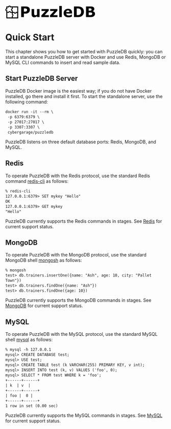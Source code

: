 ![](img/logo.png)

# Quick Start

This chapter shows you how to get started with PuzzleDB quickly: you can start a standalone PuzzleDB server with Docker and use Redis, MongoDB or MySQL CLI commands to insert and read sample data.

## Start PuzzleDB Server

PuzzleDB Docker image is the easiest way; if you do not have Docker installed, go there and install it first. To start the standalone server, use the following command:

```
docker run -it --rm \
 -p 6379:6379 \
 -p 27017:27017 \
 -p 3307:3307 \
 cybergarage/puzzledb
```

PuzzleDB listens on three default database ports: Redis, MongoDB, and MySQL.

## Redis

To operate PuzzleDB with the Redis protocol, use the standard Redis command [redis-cli](https://redis.io/docs/ui/cli/) as follows:

```
% redis-cli 
127.0.0.1:6379> SET mykey "Hello"
OK
127.0.0.1:6379> GET mykey
"Hello"
```

PuzzleDB currently supports the Redis commands in stages. See [Redis](doc/redis.md) for current support status.

## MongoDB

To operate PuzzleDB with the MongoDB protocol, use the standard MongoDB shell [mongosh](https://www.mongodb.com/docs/mongodb-shell/#mongodb-binary-bin.mongosh) as follows:

```
% mongosh  
test> db.trainers.insertOne({name: "Ash", age: 10, city: "Pallet Town"})
test> db.trainers.findOne({name: "Ash"})
test> db.trainers.findOne({age: 10})
```

PuzzleDB currently supports the MongoDB commands in stages. See [MongoDB](doc/mongodb.md) for current support status.

## MySQL

To operate PuzzleDB with the MySQL protocol, use the standard MySQL shell [mysql](https://dev.mysql.com/doc/refman/8.0/en/mysql.html) as follows:

```
% mysql -h 127.0.0.1
mysql> CREATE DATABASE test;
mysql> USE test;
mysql> CREATE TABLE test (k VARCHAR(255) PRIMARY KEY, v int);
mysql> INSERT INTO test (k, v) VALUES ('foo', 0);
mysql> SELECT * FROM test WHERE k = 'foo';
+------+------+
| k  | v  |
+------+------+
| foo |  0 |
+------+------+
1 row in set (0.00 sec)
```

PuzzleDB currently supports the MySQL commands in stages. See [MySQL](doc/mysql.md) for current support status.

